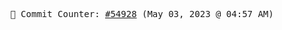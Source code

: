 <p align="center">
    <samp>
        📮 Commit Counter: <a href="https://github.com/Javascript-void0/Javascript-void0/commits/main">#54928</a> (May 03, 2023 @ 04:57 AM)
    </samp>
</p>